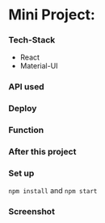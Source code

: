 # Mini Project:

### Tech-Stack

- React
- Material-UI

### API used

### Deploy

### Function

### After this project

### Set up

`npm install` and `npm start`

### Screenshot
